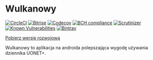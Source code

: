 # Wulkanowy

[![CircleCI](https://img.shields.io/circleci/project/github/wulkanowy/wulkanowy/master.svg?style=flat-square)](https://circleci.com/gh/wulkanowy/wulkanowy)
[![Bitrise](https://img.shields.io/bitrise/daeff1893f3c8128/master.svg?token=Hjm1ACamk86JDeVVJHOeqQ&style=flat-square)](https://www.bitrise.io/app/daeff1893f3c8128)
[![Codecov](https://img.shields.io/codecov/c/github/wulkanowy/wulkanowy/master.svg?style=flat-square)](https://codecov.io/gh/wulkanowy/wulkanowy)
[![BCH compliance](https://bettercodehub.com/edge/badge/wulkanowy/wulkanowy?branch=master)](https://bettercodehub.com/)
[![Scrutinizer](https://img.shields.io/scrutinizer/g/wulkanowy/wulkanowy.svg)](https://scrutinizer-ci.com/g/wulkanowy/wulkanowy/?branch=master)
[![Known Vulnerabilities](https://snyk.io/test/github/wulkanowy/wulkanowy/badge.svg?targetFile=app%2Fbuild.gradle&style=flat-square)](https://snyk.io/test/github/wulkanowy/wulkanowy?targetFile=app%2Fbuild.gradle)
[![Bintray](https://img.shields.io/bintray/v/wulkanowy/wulkanowy/api.svg?style=flat-square)](https://bintray.com/wulkanowy/wulkanowy/api)

[Pobierz wersję rozwojową](https://bitrise-redirector.herokuapp.com/v0.1/apps/daeff1893f3c8128/builds/master/artifacts/app-debug-bitrise-signed.apk)

Wulkanowy to aplikacja na androida polepszająca wygodę używania dziennika UONET+.

